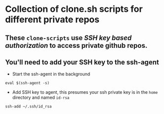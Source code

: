 # Collection of clone.sh scripts for different private repos

## These `clone-scripts` use *SSH key based authorization* to access private github repos.

## **You'll need to add your SSH key to the ssh-agent**

- Start the ssh-agent in the background

```eval $(ssh-agent -s)```

- Add SSH key to agent, this presumes your ssh private key is in the `home` directory and named `id-rsa`

```ssh-add ~/.ssh/id_rsa```
